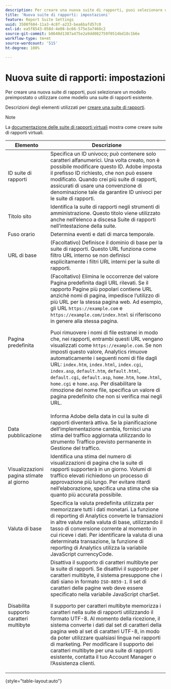 ```yaml
---
description: Per creare una nuova suite di rapporti, puoi selezionare un modello preimpostato o utilizzare come modello una suite di rapporti esistente.
title: 'Nuova suite di rapporti: impostazioni'
feature: Report Suite Settings
uuid: 3508f684-11a3-4c8f-a233-bea6bafd57c0
exl-id: ea5f8543-058d-4e08-bc66-575e3a7460c2
source-git-commit: b8640d1387a475e2a9dd082759f0514bd18c1b6e
workflow-type: tm+mt
source-wordcount: '515'
ht-degree: 100%

---
```


# Nuova suite di rapporti: impostazioni

Per creare una nuova suite di rapporti, puoi selezionare un modello preimpostato o utilizzare come modello una suite di rapporti esistente.

Descrizioni degli elementi utilizzati per [creare una suite di rapporti](/help/admin/admin/c-manage-report-suites/c-new-report-suite/t-create-a-report-suite.md).

>[!NOTE]
>
>La [documentazione delle suite di rapporti virtuali](/help/components/vrs/c-workflow-vrs/vrs-create.md) mostra come creare suite di rapporti virtuali.

| Elemento | Descrizione |
| --- | --- |
| ID suite di rapporti | Specifica un ID univoco; può contenere solo caratteri alfanumerici. Una volta creato, non è possibile modificare questo ID. Adobe imposta il prefisso ID richiesto, che non può essere modificato.  Quando crei più suite di rapporti, assicurati di usare una convenzione di denominazione tale da garantire ID univoci per le suite di rapporti. |
| Titolo sito | Identifica la suite di rapporti negli strumenti di amministrazione. Questo titolo viene utilizzato anche nell’elenco a discesa Suite di rapporti nell’intestazione della suite. |
| Fuso orario | Determina eventi e dati di marca temporale. |
| URL di base | (Facoltativo) Definisce il dominio di base per la suite di rapporti. Questo URL funziona come filtro URL interno se non definisci esplicitamente i filtri URL interni per la suite di rapporti. |
| Pagina predefinita | (Facoltativo) Elimina le occorrenze del valore Pagina predefinita dagli URL rilevati. Se il rapporto  Pagine più popolari contiene URL anziché nomi di pagina, impedisce l’utilizzo di più URL per la stessa pagina web.  Ad esempio, gli URL `https://example.com` e `https://example.com/index.html` si riferiscono in genere alla stessa pagina.<p> Puoi rimuovere i nomi di file estranei in modo che, nei rapporti, entrambi questi URL vengano visualizzati come `https://example.com`. Se non imposti questo valore, Analytics rimuove automaticamente i seguenti nomi di file dagli URL: `index.htm`, `index.html`, `index.cgi`, `index.asp`, `default.htm`, `default.html`, `default.cgi`, `default.asp`, `home.htm`, `home.html`, `home.cgi` e `home.asp`. Per disabilitare la rimozione del nome file, specifica un valore di pagina predefinito che non si verifica mai negli URL. |
| Data pubblicazione | Informa Adobe della data in cui la suite di rapporti diventerà attiva. Se la pianificazione dell’implementazione cambia, fornisci una stima del traffico aggiornata utilizzando lo strumento Traffico previsto permanente in Gestione del traffico. |
| Visualizzazioni pagina stimate al giorno | Identifica una stima del numero di visualizzazioni di pagina che la suite di rapporti supporterà in un giorno. Volumi di traffico elevati richiedono un processo di approvazione più lungo. Per evitare ritardi nell’elaborazione, specifica una stima che sia quanto più accurata possibile. |
| Valuta di base | Specifica la valuta predefinita utilizzata per memorizzare tutti i dati monetari. La funzione di reporting di Analytics converte le transazioni in altre valute nella valuta di base, utilizzando il tasso di conversione corrente al momento in cui riceve i dati. Per identificare la valuta di una determinata transazione, la funzione di reporting di Analytics utilizza la variabile JavaScript  currencyCode. |
| Disabilita supporto caratteri multibyte | Disattiva il supporto di caratteri multibyte per la suite di rapporti. Se disattivi il supporto per caratteri multibyte, il sistema presuppone che i dati siano in formato `ISO-8859-1`. Il set di caratteri delle pagine web deve essere specificato nella variabile JavaScript  charSet. <p>Il supporto per caratteri multibyte memorizza i caratteri nella suite di rapporti utilizzando il formato UTF-8. Al momento della ricezione, il sistema converte i dati dal set di caratteri della pagina web al set di caratteri UTF-8, in modo da poter utilizzare qualsiasi lingua nei rapporti di marketing.  Per modificare il supporto dei caratteri multibyte per una suite di rapporti esistente, contatta il tuo Account Manager o l’Assistenza clienti. |

{style="table-layout:auto"}

